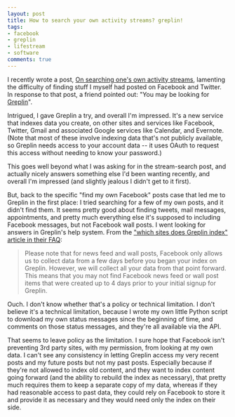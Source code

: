 ```yaml
---
layout: post
title: How to search your own activity streams? greplin!
tags:
- facebook
- greplin
- lifestream
- software
comments: true
---
```

I recently wrote a post, [On searching one's own activity streams](http://blog.metamatt.com/blog/2011/04/13/on-searching-ones-own-activity-streams/), lamenting the difficulty of finding stuff I myself had
posted on Facebook and Twitter. In response to that post, a friend pointed
out: "You may be looking for [Greplin](https://www.greplin.com/)".

Intrigued, I gave Greplin a try, and overall I'm impressed. It's a new service
that indexes data you create, on other sites and services like Facebook,
Twitter, Gmail and associated Google services like Calendar, and Evernote.
(Note that most of these involve indexing data that's not publicly available,
so Greplin needs access to your account data -- it uses OAuth to request this
access without needing to know your password.)

This goes well beyond what I was asking for in the stream-search post, and
actually nicely answers something else I'd been wanting recently, and overall
I'm impressed (and slightly jealous I didn't get to it first).

But, back to the specific "find my own Facebook" posts case that led me to
Greplin in the first place: I tried searching for a few of my own posts, and
it didn't find them. It seems pretty good about finding tweets, mail messages,
appointments, and pretty much everything else it's supposed to including
Facebook messages, but not Facebook wall posts. I went looking for answers in
Greplin's help system. From the ["which sites does Greplin index" article in their FAQ](http://help.greplin.com/customer/portal/articles/4766-which-sites-does-greplin-index-):

> Please note that for news feed and wall posts, Facebook only allows us to
collect data from a few days before you began your index on Greplin. However,
we will collect all your data from that point forward. This means that you may
not find Facebook news feed or wall post items that were created up to 4 days
prior to your initial signup for Greplin.

Ouch. I don't know whether that's a policy or technical limitation. I don't
believe it's a technical limitation, because I wrote my own little Python
script to download my own status messages since the beginning of time, and
comments on those status messages, and they're all available via the API.

That seems to leave policy as the limitation. I sure hope that Facebook isn't
preventing 3rd party sites, with my permission, from looking at my own data. I
can't see any consistency in letting Greplin access my very recent posts and
my future posts but not my past posts. Especially because if they're not
allowed to index old content, and they want to index content going forward
(and the ability to rebuild the index as necessary), that pretty much requires
them to keep a separate copy of my data, whereas if they had reasonable access
to past data, they could rely on Facebook to store it and provide it as
necessary and they would need only the index on their side.
